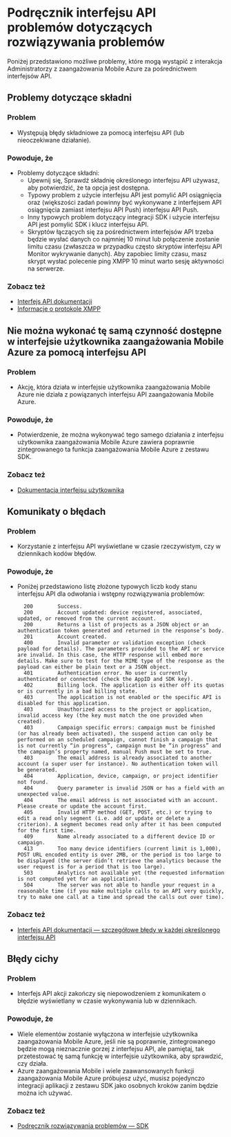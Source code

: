 <properties 
   pageTitle="Azure zaangażowania przenośnych Podręcznik - interfejsy API rozwiązywania problemów" 
   description="Rozwiązywanie problemów z przewodniki dla Azure zaangażowania urządzeń przenośnych — interfejsy API" 
   services="mobile-engagement" 
   documentationCenter="" 
   authors="piyushjo" 
   manager="erikre" 
   editor=""/>

<tags
   ms.service="mobile-engagement"
   ms.devlang="na"
   ms.topic="article"
   ms.tgt_pltfrm="mobile-multiple"
   ms.workload="mobile" 
   ms.date="10/04/2016"
   ms.author="piyushjo"/>

# <a name="troubleshooting-guide-for-api-issues"></a>Podręcznik interfejsu API problemów dotyczących rozwiązywania problemów

Poniżej przedstawiono możliwe problemy, które mogą wystąpić z interakcja Administratorzy z zaangażowania Mobile Azure za pośrednictwem interfejsów API.

## <a name="syntax-issues"></a>Problemy dotyczące składni

### <a name="issue"></a>Problem
- Występują błędy składniowe za pomocą interfejsu API (lub nieoczekiwane działanie).

### <a name="causes"></a>Powoduje, że

- Problemy dotyczące składni:
    - Upewnij się, Sprawdź składnię określonego interfejsu API używasz, aby potwierdzić, że ta opcja jest dostępna.
    - Typowy problem z użycie interfejsu API jest pomylić API osiągnięcia oraz (większości zadań powinny być wykonywane z interfejsem API osiągnięcia zamiast interfejsu API Push) interfejsu API Push. 
    - Inny typowych problem dotyczący integracji SDK i użycie interfejsu API jest pomylić SDK i klucz interfejsu API.
    - Skryptów łączących się za pośrednictwem interfejsów API trzeba będzie wysłać danych co najmniej 10 minut lub połączenie zostanie limitu czasu (zwłaszcza w przypadku często skryptów interfejsu API Monitor wykrywanie danych). Aby zapobiec limity czasu, masz skrypt wysłać polecenie ping XMPP 10 minut warto sesję aktywności na serwerze.

### <a name="see-also"></a>Zobacz też
 
- [Interfejs API dokumentacji][Link 4]
- [Informacje o protokole XMPP]( http://xmpp.org/extensions/xep-0199.html)
 
## <a name="unable-to-use-the-api-to-perform-the-same-action-available-in-the-azure-mobile-engagement-ui"></a>Nie można wykonać tę samą czynność dostępne w interfejsie użytkownika zaangażowania Mobile Azure za pomocą interfejsu API

### <a name="issue"></a>Problem
- Akcję, która działa w interfejsie użytkownika zaangażowania Mobile Azure nie działa z powiązanych interfejsu API zaangażowania Mobile Azure.

### <a name="causes"></a>Powoduje, że

- Potwierdzenie, że można wykonywać tego samego działania z interfejsu użytkownika zaangażowania Mobile Azure zawiera poprawnie zintegrowanego ta funkcja zaangażowania Mobile Azure z zestawu SDK.

### <a name="see-also"></a>Zobacz też
 
- [Dokumentacja interfejsu użytkownika][Link 1]
 
## <a name="error-messages"></a>Komunikaty o błędach

### <a name="issue"></a>Problem
- Korzystanie z interfejsu API wyświetlane w czasie rzeczywistym, czy w dziennikach kodów błędów.

### <a name="causes"></a>Powoduje, że

- Poniżej przedstawiono listę złożone typowych liczb kody stanu interfejsu API dla odwołania i wstępny rozwiązywania problemów:

        200        Success.
        200        Account updated: device registered, associated, updated, or removed from the current account.
        200        Returns a list of projects as a JSON object or an authentication token generated and returned in the response’s body.
        201        Account created.
        400        Invalid parameter or validation exception (check payload for details). The parameters provided to the API or service are invalid. In this case, the HTTP response will embed more details. Make sure to test for the MIME type of the response as the payload can either be plain text or a JSON object.
        401        Authentication error. No user is currently authenticated or connected (check the AppID and SDK key).
        402        Billing lock. The application is either off its quotas or is currently in a bad billing state.
        403        The application is not enabled or the specific API is disabled for this application.
        403        Unauthorized access to the project or application, invalid access key (the key must match the one provided when created).
        403        Campaign specific errors: campaign must be finished (or has already been activated), the suspend action can only be performed on an scheduled campaign, cannot finish a campaign that is not currently “in progress”, campaign must be “in progress” and the campaign’s property named, manual Push must be set to true.
        403        The email address is already associated to another account (a super user for instance). No authentication token will be generated.
        404        Application, device, campaign, or project identifier not found.
        404        Query parameter is invalid JSON or has a field with an unexpected value.
        404        The email address is not associated with an account. Please create or update the account first.
        405        Invalid HTTP method (GET, POST, etc.) or trying to edit a read only segment (i.e. add or update or delete a criterion). A segment becomes read only after it has been computed for the first time.
        409        Name already associated to a different device ID or campaign.
        413        Too many device identifiers (current limit is 1,000), POST URL encoded entity is over 2MB, or the period is too large to be displayed (the server didn’t retrieve the analytics because the user request is for a period that is too large).
        503        Analytics not available yet (the requested information is not computed yet for an application).
        504        The server was not able to handle your request in a reasonable time (if you make multiple calls to an API very quickly, try to make one call at a time and spread the calls out over time).

### <a name="see-also"></a>Zobacz też

- [Interfejs API dokumentacji — szczegółowe błędy w każdej określonego interfejsu API][Link 4]
 
## <a name="silent-failures"></a>Błędy cichy

### <a name="issue"></a>Problem
- Interfejs API akcji zakończy się niepowodzeniem z komunikatem o błędzie wyświetlany w czasie wykonywania lub w dziennikach.

### <a name="causes"></a>Powoduje, że

- Wiele elementów zostanie wyłączona w interfejsie użytkownika zaangażowania Mobile Azure, jeśli nie są poprawnie, zintegrowanego będzie mogą nieznacznie gorzej z interfejsu API, ale pamiętaj, tak przetestować tę samą funkcję w interfejsie użytkownika, aby sprawdzić, czy działa.
- Azure zaangażowania Mobile i wiele zaawansowanych funkcji zaangażowania Mobile Azure próbujesz użyć, musisz pojedynczo integracji aplikacji z zestawu SDK jako osobnych kroków zanim będzie można ich używać.

### <a name="see-also"></a>Zobacz też

- [Podręcznik rozwiązywania problemów — SDK][Link 25]
 
<!--Link references-->
[Link 1]: mobile-engagement-user-interface-home.md
[Link 2]: mobile-engagement-troubleshooting-guide.md
[Link 3]: mobile-engagement-how-tos.md
[Link 4]: http://go.microsoft.com/fwlink/?LinkID=525553
[Link 5]: http://go.microsoft.com/fwlink/?LinkID=525554
[Link 6]: http://go.microsoft.com/fwlink/?LinkId=525555
[Link 7]: https://account.windowsazure.com/PreviewFeatures
[Link 8]: https://social.msdn.microsoft.com/Forums/azure/en-US/home?forum=azuremobileengagement
[Link 9]: http://azure.microsoft.com/en-us/services/mobile-engagement/
[Link 10]: http://azure.microsoft.com/en-us/documentation/services/mobile-engagement/
[Link 11]: http://azure.microsoft.com/en-us/pricing/details/mobile-engagement/
[Link 12]: mobile-engagement-user-interface-navigation.md
[Link 13]: mobile-engagement-user-interface-home.md
[Link 14]: mobile-engagement-user-interface-my-account.md
[Link 15]: mobile-engagement-user-interface-analytics.md
[Link 16]: mobile-engagement-user-interface-monitor.md
[Link 17]: mobile-engagement-user-interface-reach.md
[Link 18]: mobile-engagement-user-interface-segments.md
[Link 19]: mobile-engagement-user-interface-dashboard.md
[Link 20]: mobile-engagement-user-interface-settings.md
[Link 21]: mobile-engagement-troubleshooting-guide-analytics.md
[Link 22]: mobile-engagement-troubleshooting-guide-apis.md
[Link 23]: mobile-engagement-troubleshooting-guide-push-reach.md
[Link 24]: mobile-engagement-troubleshooting-guide-service.md
[Link 25]: mobile-engagement-troubleshooting-guide-sdk.md
[Link 26]: mobile-engagement-troubleshooting-guide-sr-info.md
[Link 27]: mobile-engagement-user-interface-reach-campaign.md
[Link 28]: mobile-engagement-user-interface-reach-criterion.md
[Link 29]: mobile-engagement-user-interface-reach-content.md
 

